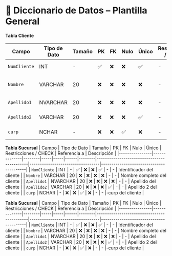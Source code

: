 # 📘 Diccionario de Datos – Plantilla General
**Tabla Cliente**

| Campo           | Tipo de Dato | Tamaño | PK  | FK  | Nulo | Único | Restricciones / CHECK                      | Referencia a                    | Descripción                             |
|----------------|--------------|--------|-----|-----|------|--------|--------------------------------------------|----------------------------------|-----------------------------------------|
| `NumCliente`     | INT          | -      | ✅  | ❌  | ❌   | ✅     | -                                        | -                                | Identificador del cliente               |
| `Nombre`        | VARCHAR      | 20   | ❌  | ❌  | ❌   | ❌     | -          | -                                | Nombre completo del cliente             |
| `Apellido1`          | NVARCHAR          | 20      | ❌  | ❌  | ❌   | ❌     | -         | -                                | Apellido del cliente                        |
| `Apellido2`        | VARCHAR      | 20    | ❌  | ❌  | ❌   |  ✅    | -                  | -                                | Apellido 2 del cliente                      |
| `curp`      | NCHAR          | -      | ❌  | ❌  |  ✅  | ❌     | -                                        | -               |-curp del cliente    |

**Tabla Sucursal**
| Campo           | Tipo de Dato | Tamaño | PK  | FK  | Nulo | Único | Restricciones / CHECK                      | Referencia a                    | Descripción                             |
|----------------|--------------|--------|-----|-----|------|--------|--------------------------------------------|----------------------------------|-----------------------------------------|
| `NumCliente`     | INT          | -      | ✅  | ❌  | ❌   | ✅     | -                                        | -                                | Identificador del cliente               |
| `Nombre`        | VARCHAR      | 20   | ❌  | ❌  | ❌   | ❌     | -          | -                                | Nombre completo del cliente             |
| `Apellido1`          | NVARCHAR          | 20      | ❌  | ❌  | ❌   | ❌     | -         | -                                | Apellido del cliente                        |
| `Apellido2`        | VARCHAR      | 20    | ❌  | ❌  | ❌   |  ✅    | -                  | -                                | Apellido 2 del cliente                      |
| `curp`      | NCHAR          | -      | ❌  | ❌  |  ✅  | ❌     | -                                        | -               |-curp del cliente    |

**Tabla Sucursal**
| Campo           | Tipo de Dato | Tamaño | PK  | FK  | Nulo | Único | Restricciones / CHECK                      | Referencia a                    | Descripción                             |
|----------------|--------------|--------|-----|-----|------|--------|--------------------------------------------|----------------------------------|-----------------------------------------|
| `NumCliente`     | INT          | -      | ✅  | ❌  | ❌   | ✅     | -                                        | -                                | Identificador del cliente               |
| `Nombre`        | VARCHAR      | 20   | ❌  | ❌  | ❌   | ❌     | -          | -                                | Nombre completo del cliente             |
| `Apellido1`          | NVARCHAR          | 20      | ❌  | ❌  | ❌   | ❌     | -         | -                                | Apellido del cliente                        |
| `Apellido2`        | VARCHAR      | 20    | ❌  | ❌  | ❌   |  ✅    | -                  | -                                | Apellido 2 del cliente                      |
| `curp`      | NCHAR          | -      | ❌  | ❌  |  ✅  | ❌     | -                                        | -               |-curp del cliente    |
